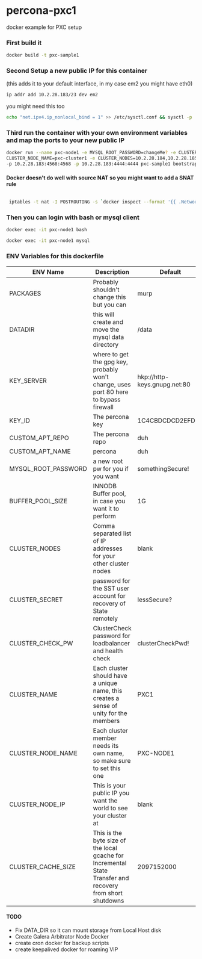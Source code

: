 # percona-pxc1
docker example for PXC setup

### First build it
```bash
docker build -t pxc-sample1
```
### Second Setup a new public IP for this container 
(this adds it to your default interface, in my case em2 you might have eth0)
```bash
ip addr add 10.2.28.183/23 dev em2
```
you might need this too
```bash
echo "net.ipv4.ip_nonlocal_bind = 1" >> /etc/sysctl.conf && sysctl -p
```


### Third run the container with your own environment variables and map the ports to your new public IP
```bash
docker run --name pxc-node1 -e MYSQL_ROOT_PASSWORD=changeMe? -e CLUSTER_IP_ADDRESS=10.2.28.183 -e \
CLUSTER_NODE_NAME=pxc-cluster1 -e CLUSTER_NODES=10.2.28.184,10.2.28.185 -d -p 10.2.28.183:3306:3306 -p 10.2.28.183:4567:4567 \
-p 10.2.28.183:4568:4568 -p 10.2.28.183:4444:4444 pxc-sample1 bootstrap
```
#### Docker doesn't do well with source NAT so you might want to add a SNAT rule

```bash

 iptables -t nat -I POSTROUTING -s `docker inspect --format '{{ .NetworkSettings.IPAddress }}' "pxc-node1"` -j SNAT --to-source 10.2.28.183
```
### Then you can login with bash or mysql client
```bash
docker exec -it pxc-node1 bash
```
```bash
docker exec -it pxc-node1 mysql
```



### ENV Variables for this dockerfile
|ENV Name | Description | Default |
|---------|-------------|---------|
|PACKAGES | Probably shouldn't change this but you can | murp |
|DATADIR  | this will create and move the mysql data directory | /data |
|KEY_SERVER | where to get the gpg key, probably won't change, uses port 80 here to bypass firewall | hkp://http-keys.gnupg.net:80 |
|KEY_ID | The percona key | 1C4CBDCDCD2EFD2A |
|CUSTOM_APT_REPO | The percona repo | duh|
|CUSTOM_APT_NAME | percona | duh |
|MYSQL_ROOT_PASSWORD | a new root pw for you if you want | somethingSecure! |
|BUFFER_POOL_SIZE | INNODB Buffer pool, in case you want it to perform | 1G |
|CLUSTER_NODES | Comma separated list of IP addresses for your other cluster nodes | blank |
|CLUSTER_SECRET | password for the SST user account for recovery of State remotely | lessSecure? |
|CLUSTER_CHECK_PW | ClusterCheck password for loadbalancer and health check | clusterCheckPwd! |
|CLUSTER_NAME | Each cluster should have a unique name, this creates a sense of unity for the members | PXC1 |
|CLUSTER_NODE_NAME | Each cluster member needs its own name, so make sure to set this one | PXC-NODE1 |
|CLUSTER_NODE_IP | This is your public IP you want the world to see your cluster at | blank |
|CLUSTER_CACHE_SIZE | This is the byte size of the local gcache for Incremental State Transfer and recovery from short shutdowns | 2097152000 |

#### TODO
* Fix DATA_DIR so it can mount storage from Local Host disk
* Create Galera Arbitrator Node Docker
* create cron docker for backup scripts
* create keepalived docker for roaming VIP
